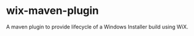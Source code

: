 wix-maven-plugin
================

A maven plugin to provide lifecycle of a Windows Installer build using WiX.